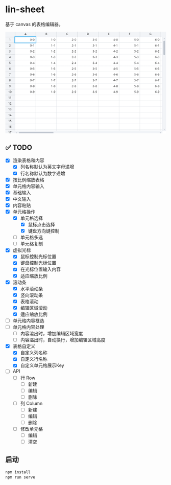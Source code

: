 # lin-sheet
基于 canvas 的表格编辑器。

![image](https://raw.githubusercontent.com/Liuzln/lin-sheet/master/gif/GIF%202020-4-8%2012-52-36.gif)   

## :white_check_mark: TODO
- [x] 渲染表格和内容
  - [x] 列名称默认为英文字母递增
  - [x] 行名称默认为数字递增
- [x] 按比例缩放表格
- [x] 单元格内容输入
 - [x] 基础输入
 - [x] 中文输入
 - [x] 内容粘贴
- [x] 单元格操作
  - [x] 单元格选择
    - [x] 鼠标点击选择
    - [x] 键盘方向键控制
  - [ ] 单元格多选
  - [ ] 单元格复制
- [x] 虚拟光标
  - [x] 鼠标控制光标位置
  - [x] 键盘控制光标位置
  - [x] 在光标位置输入内容
  - [x] 适应缩放比例
- [x] 滚动条
  - [x] 水平滚动条
  - [x] 竖向滚动条
  - [x] 表格滚动
  - [x] 编辑区域滚动
  - [x] 适应缩放比例
- [ ] 单元格内容框选
- [ ] 单元格内容处理
  - [ ] 内容溢出时，增加编辑区域宽度
  - [ ] 内容溢出时，自动换行，增加编辑区域高度
- [x] 表格自定义
  - [x] 自定义列名称
  - [x] 自定义行名称
  - [x] 自定义单元格展示Key
- [ ] API
  - [ ] 行 Row
    - [ ] 新建
    - [ ] 编辑
    - [ ] 删除
  - [ ] 列 Column
    - [ ] 新建
    - [ ] 编辑
    - [ ] 删除
  - [ ] 修改单元格
    - [ ] 编辑
    - [ ] 清空

## 启动
```
npm install
npm run serve
```
